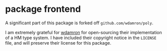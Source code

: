 # package frontend

A significant part of this package is forked off `github.com/wdamron/poly`.

I am extremely grateful for [wdamron](https://github.com/wdamron) for open-sourcing
their implementation of a HM type system. I have included their copyright notice in the `LICENSE` file,
and will preserve their license for this package.